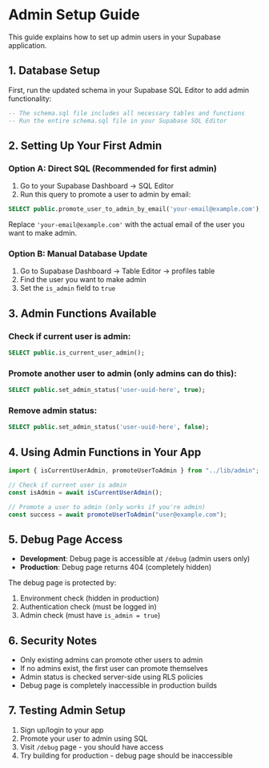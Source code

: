 # Admin Setup Guide

This guide explains how to set up admin users in your Supabase application.

## 1. Database Setup

First, run the updated schema in your Supabase SQL Editor to add admin functionality:

```sql
-- The schema.sql file includes all necessary tables and functions
-- Run the entire schema.sql file in your Supabase SQL Editor
```

## 2. Setting Up Your First Admin

### Option A: Direct SQL (Recommended for first admin)

1. Go to your Supabase Dashboard → SQL Editor
2. Run this query to promote a user to admin by email:

```sql
SELECT public.promote_user_to_admin_by_email('your-email@example.com');
```

Replace `'your-email@example.com'` with the actual email of the user you want to make admin.

### Option B: Manual Database Update

1. Go to Supabase Dashboard → Table Editor → profiles table
2. Find the user you want to make admin
3. Set the `is_admin` field to `true`

## 3. Admin Functions Available

### Check if current user is admin:

```sql
SELECT public.is_current_user_admin();
```

### Promote another user to admin (only admins can do this):

```sql
SELECT public.set_admin_status('user-uuid-here', true);
```

### Remove admin status:

```sql
SELECT public.set_admin_status('user-uuid-here', false);
```

## 4. Using Admin Functions in Your App

```typescript
import { isCurrentUserAdmin, promoteUserToAdmin } from "../lib/admin";

// Check if current user is admin
const isAdmin = await isCurrentUserAdmin();

// Promote a user to admin (only works if you're admin)
const success = await promoteUserToAdmin("user@example.com");
```

## 5. Debug Page Access

-   **Development**: Debug page is accessible at `/debug` (admin users only)
-   **Production**: Debug page returns 404 (completely hidden)

The debug page is protected by:

1. Environment check (hidden in production)
2. Authentication check (must be logged in)
3. Admin check (must have `is_admin = true`)

## 6. Security Notes

-   Only existing admins can promote other users to admin
-   If no admins exist, the first user can promote themselves
-   Admin status is checked server-side using RLS policies
-   Debug page is completely inaccessible in production builds

## 7. Testing Admin Setup

1. Sign up/login to your app
2. Promote your user to admin using SQL
3. Visit `/debug` page - you should have access
4. Try building for production - debug page should be inaccessible
